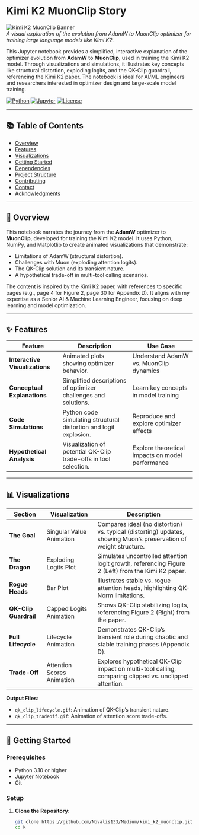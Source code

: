 # Kimi K2 MuonClip Story

![Kimi K2 MuonClip Banner](https://source.unsplash.com/800x200/?neural-network,optimization)  
*A visual exploration of the evolution from AdamW to MuonClip optimizer for training large language models like Kimi K2.*

This Jupyter notebook provides a simplified, interactive explanation of the optimizer evolution from **AdamW** to **MuonClip**, used in training the Kimi K2 model. Through visualizations and simulations, it illustrates key concepts like structural distortion, exploding logits, and the QK-Clip guardrail, referencing the Kimi K2 paper. The notebook is ideal for AI/ML engineers and researchers interested in optimizer design and large-scale model training.

[![Python](https://img.shields.io/badge/Python-3.10+-3776AB?logo=python&logoColor=white)](https://www.python.org/) 
[![Jupyter](https://img.shields.io/badge/Jupyter-Notebook-F37626?logo=jupyter&logoColor=white)](https://jupyter.org/) 
[![License](https://img.shields.io/badge/License-MIT-green)](LICENSE)

---

## 📚 Table of Contents

- [Overview](#overview)
- [Features](#features)
- [Visualizations](#visualizations)
- [Getting Started](#getting-started)
- [Dependencies](#dependencies)
- [Project Structure](#project-structure)
- [Contributing](#contributing)
- [Contact](#contact)
- [Acknowledgments](#acknowledgments)

---

## 📖 Overview

This notebook narrates the journey from the **AdamW** optimizer to **MuonClip**, developed for training the Kimi K2 model. It uses Python, NumPy, and Matplotlib to create animated visualizations that demonstrate:
- Limitations of AdamW (structural distortion).
- Challenges with Muon (exploding attention logits).
- The QK-Clip solution and its transient nature.
- A hypothetical trade-off in multi-tool calling scenarios.

The content is inspired by the Kimi K2 paper, with references to specific pages (e.g., page 4 for Figure 2, page 30 for Appendix D). It aligns with my expertise as a Senior AI & Machine Learning Engineer, focusing on deep learning and model optimization.

---

## ✨ Features

| Feature | Description | Use Case |
|---------|-------------|----------|
| **Interactive Visualizations** | Animated plots showing optimizer behavior. | Understand AdamW vs. MuonClip dynamics |
| **Conceptual Explanations** | Simplified descriptions of optimizer challenges and solutions. | Learn key concepts in model training |
| **Code Simulations** | Python code simulating structural distortion and logit explosion. | Reproduce and explore optimizer effects |
| **Hypothetical Analysis** | Visualization of potential QK-Clip trade-offs in tool selection. | Explore theoretical impacts on model performance |

---

## 📊 Visualizations

| Section | Visualization | Description |
|---------|---------------|-------------|
| **The Goal** | Singular Value Animation | Compares ideal (no distortion) vs. typical (distorting) updates, showing Muon’s preservation of weight structure. |
| **The Dragon** | Exploding Logits Plot | Simulates uncontrolled attention logit growth, referencing Figure 2 (Left) from the Kimi K2 paper. |
| **Rogue Heads** | Bar Plot | Illustrates stable vs. rogue attention heads, highlighting QK-Norm limitations. |
| **QK-Clip Guardrail** | Capped Logits Animation | Shows QK-Clip stabilizing logits, referencing Figure 2 (Right) from the paper. |
| **Full Lifecycle** | Lifecycle Animation | Demonstrates QK-Clip’s transient role during chaotic and stable training phases (Appendix D). |
| **Trade-Off** | Attention Scores Animation | Explores hypothetical QK-Clip impact on multi-tool calling, comparing clipped vs. unclipped attention. |

**Output Files**:
- `qk_clip_lifecycle.gif`: Animation of QK-Clip’s transient nature.
- `qk_clip_tradeoff.gif`: Animation of attention score trade-offs.

---

## 🚀 Getting Started

### Prerequisites
- Python 3.10 or higher
- Jupyter Notebook
- Git

### Setup
1. **Clone the Repository**:
   ```bash
   git clone https://github.com/Novalis133/Medium/kimi_k2_muonclip.git
   cd k